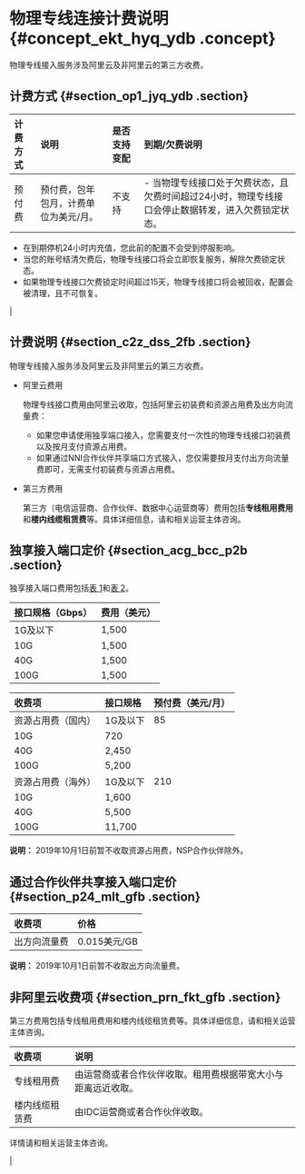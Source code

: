 # 物理专线连接计费说明 {#concept_ekt_hyq_ydb .concept}

物理专线接入服务涉及阿里云及非阿里云的第三方收费。

## 计费方式 {#section_op1_jyq_ydb .section}

|计费方式|说明|是否支持变配|到期/欠费说明|
|:---|:-|:-----|:------|
|预付费|预付费，包年包月，计费单位为美元/月。|不支持| -   当物理专线接口处于欠费状态，且欠费时间超过24小时，物理专线接口会停止数据转发，进入欠费锁定状态。
-   在到期停机24小时内充值，您此前的配置不会受到停服影响。
-   当您的账号结清欠费后，物理专线接口将会立即恢复服务，解除欠费锁定状态。
-   如果物理专线接口欠费锁定时间超过15天，物理专线接口将会被回收，配置会被清理，且不可恢复。

 |

## 计费说明 {#section_c2z_dss_2fb .section}

物理专线接入服务涉及阿里云及非阿里云的第三方收费。

-   阿里云费用

    物理专线接口费用由阿里云收取，包括阿里云初装费和资源占用费及出方向流量费：

    -   如果您申请使用独享端口接入，您需要支付一次性的物理专线接口初装费以及按月支付资源占用费。
    -   如果通过NNI合作伙伴共享端口方式接入，您仅需要按月支付出方向流量费即可，无需支付初装费与资源占用费。
-   第三方费用

    第三方（电信运营商、合作伙伴、数据中心运营商等）费用包括**专线租用费用**和**楼内线缆租赁费**等。具体详细信息，请和相关运营主体咨询。


## 独享接入端口定价 {#section_acg_bcc_p2b .section}

独享接入端口费用包括[表 1](#table_p1x_rst_gfb)和[表 2](#table_awd_lmt_gfb)。

|接口规格（Gbps）|费用（美元）|
|:---------|:-----|
|1G及以下|1,500|
|10G|1,500|
|40G|1,500|
|100G|1,500|

|收费项|接口规格|预付费（美元/月）|
|:--|:---|---------|
|资源占用费（国内）|1G及以下|85|
|10G|720|
|40G|2,450|
|100G|5,200|
|资源占用费（海外）|1G及以下|210|
|10G|1,600|
|40G|5,500|
|100G|11,700|

**说明：** 2019年10月1日前暂不收取资源占用费，NSP合作伙伴除外。

## 通过合作伙伴共享接入端口定价 {#section_p24_mlt_gfb .section}

|收费项|价格|
|:--|:-|
|出方向流量费|0.015美元/GB|

**说明：** 2019年10月1日前暂不收取出方向流量费。

## 非阿里云收费项 {#section_prn_fkt_gfb .section}

第三方费用包括专线租用费用和楼内线缆租赁费等。具体详细信息，请和相关运营主体咨询。

|收费项|说明|
|:--|:-|
|专线租用费|由运营商或者合作伙伴收取。租用费根据带宽大小与距离远近收取。|
|楼内线缆租赁费| 由IDC运营商或者合作伙伴收取。

 详情请和相关运营主体咨询。

 |

